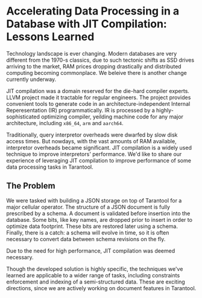 # Accelerating Data Processing in a Database with JIT&nbsp;Compilation: Lessons Learned

Technology landscape is ever changing.
Modern databases are very different from the 1970-s classics,
due to such tectonic shifts as SSD drives arriving to the market,
RAM prices dropping drastically
and distributed computing becoming commonplace.
We beleive there is another change currently underway.

JIT compilation was a domain reserved for the die-hard compiler experts.
LLVM project made it tractable for regular engineers.
The project provides convenient tools to
generate code in an architecture-independent Internal Reperesentation (IR) programmatically.
IR is processed by a highly-sophisticated optimizing compiler, yeilding
machine code for any major architecture, including `x86_64`, `arm` and `aarch64`.

Traditionally, query interpretor overheads were dwarfed by slow disk access times.
But nowdays, with the vast amounts of RAM available, interpretor overheads
became significant.
JIT compilation is a widely used technique to improve interpretors' performance.
We'd like to share our experience of leveraging JIT compilation
to improve performance of some data processing tasks in Tarantool.

## The Problem

We were tasked with building a JSON storage on top of Tarantool for a
major cellular operator.
The structure of a JSON document is fully prescribed by a schema.
A document is validated before insertion into the database.
Some bits, like key names, are dropped prior to insert in order to optimize data footprint.
These bits are restored later using a schema.
Finally, there is a catch: a schema will evolve in time, so it is often necessary
to convert data between schema revisions on the fly.

Due to the need for high performance, JIT compilation was deemed necessary.

Though the developed solution is highly specific, the techniques we've learned
are applicable to a wider range of tasks, including constraints enforcement
and indexing of a semi-structured data.
These are exciting directions, since we are actively working on document
features in Tarantool.
